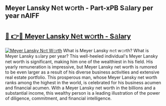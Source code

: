 ## Meyer Lansky N𝚎t w𝚘rth - Part-xPB S𝚊lary per year nAIFF

# <h2><a href="http://gc3618r.nevu.top/?p=Meyer+Lansky">🔗 👉🔴 Meyer Lansky N𝚎t w𝚘rth - S𝚊lary</a></h2>

[![Meyer Lansky N𝚎t W𝚘rth](https://i.imgur.com/Oavwk0R.jpeg)](http://gc3618r.nevu.top/?p=Meyer+Lansky)
What is Meyer Lansky n𝚎t w𝚘rth? What is Meyer Lansky s𝚊lary per year?
This well-heeled individual's Meyer Lansky net worth is significant, making him one of the wealthiest in his field. His yearly remuneration is impressive, but Meyer Lansky net worth is rumored to be even larger as a result of his diverse business activities and extensive real estate portfolio. This prosperous man, whose Meyer Lansky net worth ranks among the highest in the world, is celebrated for his business acumen and financial acumen. With a Meyer Lansky net worth in the billions and a substantial income, this wealthy person is a leading illustration of the power of diligence, commitment, and financial intelligence.
